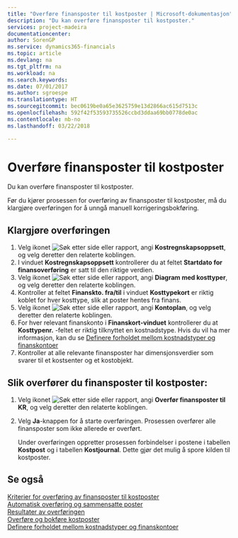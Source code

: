 ```yaml
---
title: "Overføre finansposter til kostposter | Microsoft-dokumentasjon"
description: "Du kan overføre finansposter til kostposter."
services: project-madeira
documentationcenter: 
author: SorenGP
ms.service: dynamics365-financials
ms.topic: article
ms.devlang: na
ms.tgt_pltfrm: na
ms.workload: na
ms.search.keywords: 
ms.date: 07/01/2017
ms.author: sgroespe
ms.translationtype: HT
ms.sourcegitcommit: bec0619be0a65e3625759e13d2866ac615d7513c
ms.openlocfilehash: 592f42f53593735526ccbd3ddaa69bb0778de0ac
ms.contentlocale: nb-no
ms.lasthandoff: 03/22/2018

---
```

# <a name="transfer-general-ledger-entries-to-cost-entries"></a>Overføre finansposter til kostposter
Du kan overføre finansposter til kostposter.  

Før du kjører prosessen for overføring av finansposter til kostposter, må du klargjøre overføringen for å unngå manuell korrigeringsbokføring.  

## <a name="to-prepare-the-transfer"></a>Klargjøre overføringen  

1.  Velg ikonet ![Søk etter side eller rapport](media/ui-search/search_small.png "Søk etter side eller rapport"), angi **Kostregnskapsoppsett**, og velg deretter den relaterte koblingen.  
2.  I vinduet **Kostregnskapsoppsett** kontrollerer du at feltet **Startdato for finansoverføring** er satt til den riktige verdien.  
3.  Velg ikonet ![Søk etter side eller rapport](media/ui-search/search_small.png "Søk etter side eller rapport"), angi **Diagram med kosttyper**, og velg deretter den relaterte koblingen.  
4.  Kontroller at feltet **Finanskto. fra/til** i vinduet **Kosttypekort** er riktig koblet for hver kosttype, slik at poster hentes fra finans.  
5.  Velg ikonet ![Søk etter side eller rapport](media/ui-search/search_small.png "Søk etter side eller rapport"), angi **Kontoplan**, og velg deretter den relaterte koblingen.  
6.  For hver relevant finanskonto i **Finanskort-vinduet** kontrollerer du at **Kosttypenr.** -feltet er riktig tilknyttet en kostnadstype. Hvis du vil ha mer informasjon, kan du se [Definere forholdet mellom kostnadstyper og finanskontoer](finance-defining-the-relationship-between-cost-types-and-general-ledger-accounts.md)  
7.  Kontroller at alle relevante finansposter har dimensjonsverdier som svarer til et kostsenter og et kostobjekt.  

## <a name="to-transfer-general-ledger-entries-to-cost-entries"></a>Slik overfører du finansposter til kostposter:  
1.  Velg ikonet ![Søk etter side eller rapport](media/ui-search/search_small.png "Søk etter side eller rapport"), angi **Overfør finansposter til KR**, og velg deretter den relaterte koblingen.  
2.  Velg **Ja**-knappen for å starte overføringen. Prosessen overfører alle finansposter som ikke allerede er overført.  

    Under overføringen oppretter prosessen forbindelser i postene i tabellen **Kostpost** og i tabellen **Kostjournal**. Dette gjør det mulig å spore kilden til kostposter.  

## <a name="see-also"></a>Se også  
 [Kriterier for overføring av finansposter til kostposter](finance-criteria-for-transferring-general-ledger-entries-to-cost-entries.md)   
 [Automatisk overføring og sammensatte poster](finance-automatic-transfer-combined-entries.md)   
 [Resultater av overføringen](finance-results-of-the-transfer.md)   
 [Overføre og bokføre kostposter](finance-transfer-and-post-cost-entries.md)   
 [Definere forholdet mellom kostnadstyper og finanskontoer](finance-defining-the-relationship-between-cost-types-and-general-ledger-accounts.md)   

